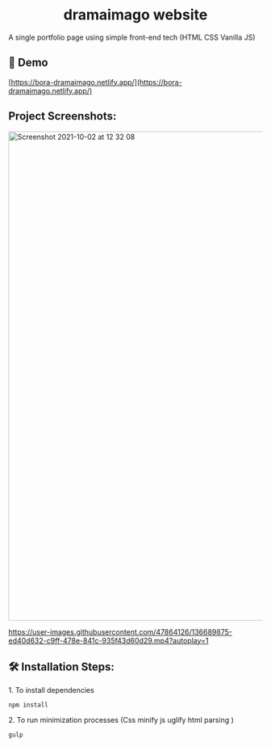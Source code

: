 <h1 align="center">dramaimago website</h1>

<p>A single portfolio page using simple front-end tech (HTML CSS Vanilla JS)</p>

<h2>🚀 Demo</h2>

[https://bora-dramaimago.netlify.app/](https://bora-dramaimago.netlify.app/)

<h2>Project Screenshots:</h2>

<img width="968" alt="Screenshot 2021-10-02 at 12 32 08" src="https://user-images.githubusercontent.com/47864126/135710946-6cf42b5b-6eba-45aa-9f59-fa704f56d140.png">

https://user-images.githubusercontent.com/47864126/136689875-ed40d632-c9ff-478e-841c-935f43d60d29.mp4?autoplay=1

<h2>🛠️ Installation Steps:</h2>

<p>1. To install dependencies</p>

```
npm install
```

<p>2. To run minimization processes (Css minify js uglify html parsing )</p>

```
gulp
```
